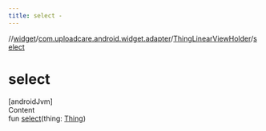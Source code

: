 ```yaml
---
title: select -
---
```

//[widget](../../index.md)/[com.uploadcare.android.widget.adapter](../index.md)/[ThingLinearViewHolder](index.md)/[select](select.md)



# select  
[androidJvm]  
Content  
fun [select](select.md)(thing: [Thing](../../com.uploadcare.android.widget.data/-thing/index.md))  



